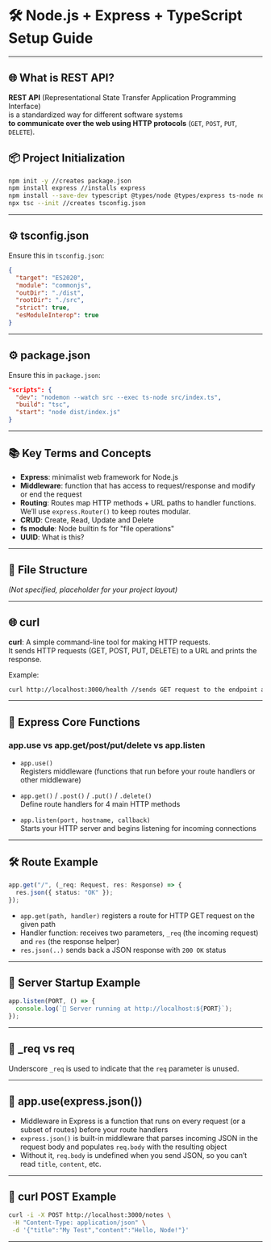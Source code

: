 # 🛠️ Node.js + Express + TypeScript Setup Guide

---

## 🌐 What is REST API?

**REST API** (Representational State Transfer Application Programming Interface)  
is a standardized way for different software systems  
**to communicate over the web using HTTP protocols** (`GET`, `POST`, `PUT`, `DELETE`).

## 📦 Project Initialization

```bash
npm init -y //creates package.json
npm install express //installs express
npm install --save-dev typescript @types/node @types/express ts-node nodemon
npx tsc --init //creates tsconfig.json
```

---

## ⚙️ tsconfig.json

Ensure this in `tsconfig.json`:

```json
{
  "target": "ES2020",
  "module": "commonjs",
  "outDir": "./dist",
  "rootDir": "./src",
  "strict": true,
  "esModuleInterop": true
}
```

---

## ⚙️ package.json

Ensure this in `package.json`:

```json
"scripts": {
  "dev": "nodemon --watch src --exec ts-node src/index.ts",
  "build": "tsc",
  "start": "node dist/index.js"
}
```

---

## 📚 Key Terms and Concepts

- **Express**: minimalist web framework for Node.js
- **Middleware**: function that has access to request/response and modify or end the request
- **Routing**: Routes map HTTP methods + URL paths to handler functions.  
  We’ll use `express.Router()` to keep routes modular.
- **CRUD**: Create, Read, Update and Delete
- **fs module**: Node builtin fs for "file operations"
- **UUID**: What is this?

---

## 🧱 File Structure

_(Not specified, placeholder for your project layout)_

---

## 🌐 curl

**curl**: A simple command-line tool for making HTTP requests.  
It sends HTTP requests (GET, POST, PUT, DELETE) to a URL and prints the response.

Example:

```bash
curl http://localhost:3000/health //sends GET request to the endpoint and shows JSON response
```

---

## 🔁 Express Core Functions

### app.use vs app.get/post/put/delete vs app.listen

- `app.use()`  
  Registers middleware (functions that run before your route handlers or other middleware)

- `app.get()` / `.post()` / `.put()` / `.delete()`  
  Define route handlers for 4 main HTTP methods

- `app.listen(port, hostname, callback)`  
  Starts your HTTP server and begins listening for incoming connections

---

## 🛠️ Route Example

```ts
app.get("/", (_req: Request, res: Response) => {
  res.json({ status: "OK" });
});
```

- `app.get(path, handler)` registers a route for HTTP GET request on the given path
- Handler function: receives two parameters, `_req` (the incoming request) and `res` (the response helper)
- `res.json(..)` sends back a JSON response with `200 OK` status

---

## 🚀 Server Startup Example

```ts
app.listen(PORT, () => {
  console.log(`🚀 Server running at http://localhost:${PORT}`);
});
```

---

## 🤔 \_req vs req

Underscore `_req` is used to indicate that the `req` parameter is unused.

---

## 🧩 app.use(express.json())

- Middleware in Express is a function that runs on every request (or a subset of routes) before your route handlers
- `express.json()` is built-in middleware that parses incoming JSON in the request body and populates `req.body` with the resulting object
- Without it, `req.body` is undefined when you send JSON, so you can’t read `title`, `content`, etc.

---

## 🧪 curl POST Example

```bash
curl -i -X POST http://localhost:3000/notes \
 -H "Content-Type: application/json" \
 -d '{"title":"My Test","content":"Hello, Node!"}'
```

---
